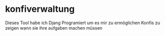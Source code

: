 # konfiverwaltung
Dieses Tool habe ich Djang Programiert um es mir zu ermöglichen Konfis zu zeigen wann sie ihre aufgaben machen müssen
